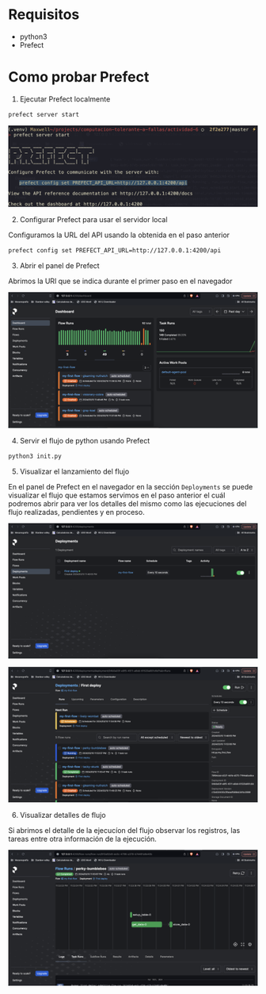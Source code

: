 # Requisitos
- python3
- Prefect

# Como probar Prefect

1. Ejecutar Prefect localmente
  ```bash
  prefect server start
  ```

  ![1.png](assets/1.png) 

2. Configurar Prefect para usar el servidor local

  Configuramos la URL del API usando la obtenida en el paso anterior
  ```bash
  prefect config set PREFECT_API_URL=http://127.0.0.1:4200/api
  ```

3. Abrir el panel de Prefect

  Abrimos la URl que se indica durante el primer paso en el navegador

  ![2.png](assets/2.png)

4. Servir el flujo de python usando Prefect

  ```bash
  python3 init.py
  ```

5. Visualizar el lanzamiento del flujo

  En el panel de Prefect en el navegador en la sección `Deployments` se puede visualizar el flujo que estamos servimos en el paso anterior el cuál podremos abrir para ver los detalles del mismo como las ejecuciones del flujo realizadas, pendientes y en proceso.

  ![3.png](assets/3.png) 

  ![4.png](assets/4.png) 

6. Visualizar detalles de flujo
  
  Si abrimos el detalle de la ejecucíon del flujo observar los registros, las tareas entre otra información de la ejecución.

  ![5.png](assets/5.png) 

